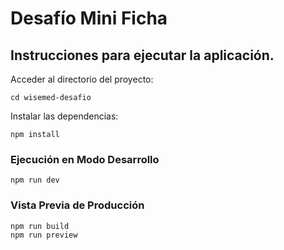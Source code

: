 # Desafío Mini Ficha

## Instrucciones para ejecutar la aplicación.

Acceder al directorio del proyecto:

    cd wisemed-desafio

Instalar las dependencias:

    npm install

### Ejecución en Modo Desarrollo

    npm run dev

### Vista Previa de Producción

    npm run build
    npm run preview